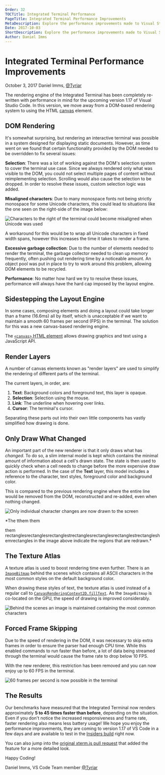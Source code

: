 ```yaml
---
Order: 32
TOCTitle: Integrated Terminal Performance
PageTitle: Integrated Terminal Performance Improvements
MetaDescription: Explore the performance improvements made to Visual Studio Code's integrated terminal renderer in version 1.17
Date: 2017-10-03
ShortDescription: Explore the performance improvements made to Visual Studio Code's integrated terminal renderer in version 1.17
Author: Daniel Imms
---
```

# Integrated Terminal Performance Improvements

October 3, 2017 Daniel Imms, [@Tyriar](https://twitter.com/Tyriar)

The rendering engine of the Integrated Terminal has been completely re-written with performance in mind for the upcoming version 1.17 of Visual Studio Code. In this version, we move away from a DOM-based rendering system to using the HTML [canvas](https://developer.mozilla.org/en-US/docs/Web/HTML/Element/canvas) element.

## DOM Rendering

It's somewhat surprising, but rendering an interactive terminal was possible in a system designed for displaying static documents. However, as time went on we found that certain functionality provided by the DOM needed to be overridden to fix several issues:

**Selection**: There was a lot of working against the DOM's selection system to cover the terminal use case. Since we always rendered only what was visible to the DOM, you could not select multiple pages of content without reimplementing selection. Scrolling would also cause the selection to be dropped. In order to resolve these issues, custom selection logic was added.

**Misaligned characters**: Due to many monospace fonts not being strictly monospace for some Unicode characters, this could lead to situations like the one seen on the right-side of the image below:

![Characters to the right of the terminal could become misaligned when Unicode was used](misaligned.png)

A workaround for this would be to wrap all Unicode characters in fixed width spans, however this increases the time it takes to render a frame.

**Excessive garbage collection**: Due to the number of elements needed to render the terminal, the garbage collector needed to clean up memory frequently, often pushing out rendering time by a noticeable amount. An object pool was put in place to try to work around this problem, allowing DOM elements to be recycled.

**Performance**: No matter how hard we try to resolve these issues, performance will always have the hard cap imposed by the layout engine.

## Sidestepping the Layout Engine

In some cases, composing elements and doing a layout could take longer than a frame (16.6ms) all by itself, which is unacceptable if we want to maintain a smooth 60 frames per second (FPS) in the terminal. The solution for this was a new canvas-based rendering engine.

The [`<canvas>` HTML element](https://developer.mozilla.org/en-US/docs/Web/HTML/Element/canvas) allows drawing graphics and text using a JavaScript API.

## Render Layers

A number of canvas elements known as "render layers" are used to simplify the rendering of different parts of the terminal.

The current layers, in order, are:

1. **Text**: Background colors and foreground text, this layer is opaque.
2. **Selection**: Selection using the mouse.
3. **Link**: The underline when hovering over links.
4. **Cursor**: The terminal's cursor.

Separating these parts out into their own little components has vastly simplified how drawing is done.

## Only Draw What Changed

An important part of the new renderer is that it only draws what has *changed*. To do so, a slim internal model is kept which contains the minimal amount of information about a cell's drawn state. The state is then used to quickly check when a cell needs to change before the more expensive draw action is performed. In the case of the **Text** layer, this model includes a reference to the character, text styles, foreground color and background color.

This is compared to the previous rendering engine where the entire line would be removed from the DOM, reconstructed and re-added, even when nothing changed.

![Only individual character changes are now drawn to the screen](paint-flashing.gif)

*The tthem
them

them
rectanglesrectanglesrectanglestrectanglesrectanglesrectanglestrectangleshemrectangles in the image above indicate the regions that are redrawn.*

## The Texture Atlas

A texture atlas is used to boost rendering time even further. There is an [`ImageBitmap`](https://developer.mozilla.org/en-US/docs/Web/API/ImageBitmap) behind the scenes which contains all ASCII characters in the most common styles on the default background color.

When drawing these styles of text, the texture atlas is used instead of a regular call to [`CanvasRenderingContext2D.fillText`](https://developer.mozilla.org/en-US/docs/Web/API/CanvasRenderingContext2D/fillText). As the `ImageBitmap` is co-located on the GPU, the speed of drawing is improved considerably.

![Behind the scenes an image is maintained containing the most common characters](texture-atlas.png)

## Forced Frame Skipping

Due to the speed of rendering in the DOM, it was necessary to skip extra frames in order to ensure the parser had enough CPU time. While this enabled commands to run faster than before, a lot of data being streamed through the terminal would cause the frame rate to drop below 10 FPS.

With the new renderer, this restriction has been removed and you can now enjoy up to 60 FPS in the terminal.

![60 frames per second is now possible in the terminal](60fps.gif)

## The Results

Our benchmarks have measured that the Integrated Terminal now renders approximately **5 to 45 times faster than before**, depending on the situation. Even if you don't notice the increased responsiveness and frame rate, faster rendering also means less battery usage! We hope you enjoy the performance improvements, they are coming to version 1.17 of VS Code in a few days and are available to test in the [Insiders build](https://code.visualstudio.com/insiders) right now.

You can also jump into the [original xterm.js pull request](https://github.com/sourcelair/xterm.js/pull/938) that added the feature for a more detailed look.

Happy Coding!

Daniel Imms, VS Code Team member [@Tyriar](https://twitter.com/Tyriar)
